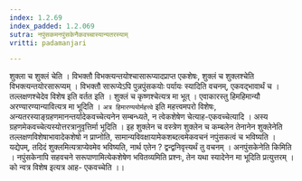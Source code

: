 ```yaml
---
index: 1.2.69
index_padded: 1.2.069
sutra: नपुंसकमनपुंसकेनैकवच्चास्यान्यतरस्याम्
vritti: padamanjari

---
```

शुक्ला च शुक्लं चेति । विभक्तौ विभक्त्यन्तयोश्चासारूप्यादप्राप्त एकशेषः,  शुक्लं च शुक्लश्चेति विभक्त्यन्तयोरसारूप्यम् । विभक्तौ सारूप्येऽपि पुन्नपुंसकयोः पर्यायः स्यादिति वचनम्, एकवद्भावार्थं च । तल्लक्षणश्चेदेव विशेष इति वर्तत इति । शुक्लं च कृष्णश्चेत्यत्र मा भूत् । एवाकारस्तु हिमहिमान्यौ अरण्यारण्यान्यावित्यत्र मा भूदिति । `अत्र हिमारण्ययोर्महत्त्वे` इति महत्त्वमपरो विशेषः, अन्यतरस्याङ्ग्रहणमानन्तर्यादेकवच्चेत्यनेन सम्बन्ध्यते, न त्वेकशेषेण चेत्याह-एकवच्चेत्यादि । अस्य ग्रहणमेकवच्चेत्यस्योत्तरत्रानुवृत्तिर्मा भूदिति । इह शुक्लेन च वस्त्रेण शुक्लेन च कम्बलेन तेनानेन शुक्लेनेति तल्लक्षणविशेषाभावादेकशेषो न प्राप्नोति, सामान्यविवक्षायामेकशब्दत्वमेकवचनं नपुंसकत्वं च भविष्यति । यद्येपम्, तदिदं शुक्लमित्यत्राप्येवमेव भविष्यति, नार्थ एतेन ? द्वन्द्वनिवृत्त्यर्थं तु वचनम् ।
 अनपुंसकेनेति किमिति । नपुंसकेनापि सहवचने सरूपाणामित्येकशेषेण भवितव्यमिति प्रश्नः, तेन यथा स्यादेनेन मा भूदिति प्रत्युत्तरम् । को न्वत्र विशेष इत्यत्र आह- एकवच्चेति ।।